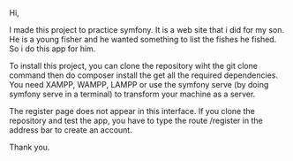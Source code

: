 Hi,

I made this project to practice symfony.
It is a web site that i did for my son. He is a young fisher and he wanted something to list the fishes he fished.
So i do this app for him.

To install this project, you can clone the repository wiht the git clone command then do composer install the get all the required dependencies.
You need XAMPP, WAMPP, LAMPP or use the symfony serve (by doing symfony serve in a terminal) to transform your machine as a server.

The register page does not appear in this interface. If you clone the repository and test the app, you have to type the route 
/register in the address bar to create an account.

Thank you.